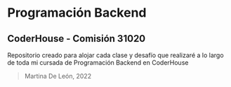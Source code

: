 # Programación Backend
## CoderHouse - Comisión 31020

Repositorio creado para alojar cada clase y desafío que realizaré a lo largo de toda mi cursada de Programación Backend en CoderHouse

> Martina De León, 2022